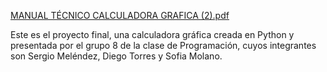 
[MANUAL TÉCNICO CALCULADORA GRAFICA (2).pdf](https://github.com/user-attachments/files/16882079/MANUAL.TECNICO.CALCULADORA.GRAFICA.2.pdf)

Este es el proyecto final, una calculadora gráfica creada en Python y presentada por el grupo 8 de la clase de Programación, cuyos integrantes son Sergio Meléndez, Diego Torres y Sofia Molano.
